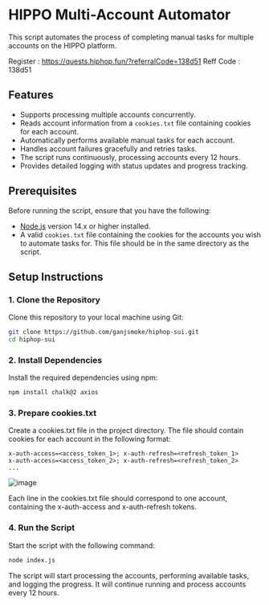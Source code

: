 # HIPPO Multi-Account Automator

This script automates the process of completing manual tasks for multiple accounts on the HIPPO platform.

Register : https://quests.hiphop.fun/?referralCode=138d51
Reff Code : 138d51

## Features
- Supports processing multiple accounts concurrently.
- Reads account information from a `cookies.txt` file containing cookies for each account.
- Automatically performs available manual tasks for each account.
- Handles account failures gracefully and retries tasks.
- The script runs continuously, processing accounts every 12 hours.
- Provides detailed logging with status updates and progress tracking.

## Prerequisites

Before running the script, ensure that you have the following:

- [Node.js](https://nodejs.org/) version 14.x or higher installed.
- A valid `cookies.txt` file containing the cookies for the accounts you wish to automate tasks for. This file should be in the same directory as the script.

## Setup Instructions

### 1. Clone the Repository

Clone this repository to your local machine using Git:

```bash
git clone https://github.com/ganjsmoke/hiphop-sui.git
cd hiphop-sui
```

### 2. Install Dependencies

Install the required dependencies using npm:

```bash
npm install chalk@2 axios
```

### 3. Prepare cookies.txt

Create a cookies.txt file in the project directory. The file should contain cookies for each account in the following format:

```
x-auth-access=<access_token_1>; x-auth-refresh=<refresh_token_1>
x-auth-access=<access_token_2>; x-auth-refresh=<refresh_token_2>
...
```
![image](https://github.com/user-attachments/assets/9e9ecb1e-9bbd-44e4-8502-6ce930cc2878)

Each line in the cookies.txt file should correspond to one account, containing the x-auth-access and x-auth-refresh tokens.

### 4. Run the Script

Start the script with the following command:

```bash
node index.js
```

The script will start processing the accounts, performing available tasks, and logging the progress. It will continue running and process accounts every 12 hours.
